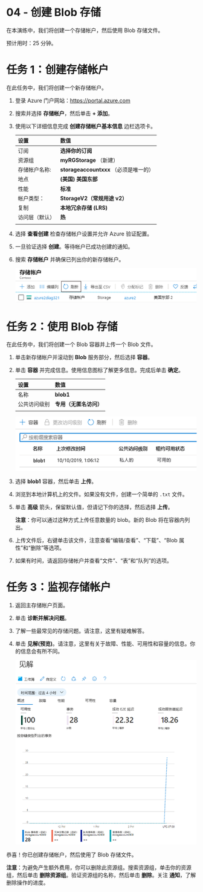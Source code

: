 ﻿---
wts:
    title: '04 - 创建 Blob 存储'
    module: '模块 02 - 核心 Azure 服务'
---
# 04 - 创建 Blob 存储

在本演练中，我们将创建一个存储帐户，然后使用 Blob 存储文件。

预计用时：25 分钟。 

# 任务 1：创建存储帐户

在此任务中，我们将创建一个新存储帐户。 

1. 登录 Azure 门户网站：<a href="https://portal.azure.com" target="_blank"><span style="color: #0066cc;" color="#0066cc">https://portal.azure.com</span></a>

2. 搜索并选择 **存储帐户**，然后单击 **+ 添加**。 

3. 使用以下详细信息完成 **创建存储帐户基本信息** 边栏选项卡。


    | 设置 | 数值 | 
    | --- | --- |
    | 订阅 | **选择你的订阅** |
    | 资源组 | **myRGStorage** （新建） |
    | 存储帐户名称:  | **storageaccountxxx** （必须是唯一的） |
    | 地点 | **(美国) 美国东部**  |
    | 性能 | **标准** |
    | 帐户类型： | **StorageV2（常规用途 v2）** |
    | 复制 | **本地冗余存储 (LRS)** |
    | 访问层（默认） | **热** |
    | | |

5. 选择 **查看创建** 检查存储帐户设置并允许 Azure 验证配置。 

6. 一旦验证选择 **创建**。等待帐户已成功创建的通知。 

7. 搜索 **存储帐户** 并确保已列出你的新存储帐户。

    ![Azure 门户中新建的存储帐户的屏幕截图。](../images/0401.png)

# 任务 2：使用 Blob 存储

在此任务中，我们将创建一个 Blob 容器并上传一个 Blob 文件。 

1. 单击新存储帐户并滚动到 **Blob** 服务部分，然后选择 **容器**。

2. 单击 **容器** 并完成信息。使用信息图标了解更多信息。完成后单击 **确定**。


    | 设置 | 数值 |
    | --- | --- |
    | 名称 | **blob1**  |
    | 公共访问级别| **专用（无匿名访问）** |
    | | |

    ![Azure 门户的存储帐户中新建的 Blob 容器的屏幕截图。](../images/0402.png)

4. 选择 **blob1** 容器，然后单击 **上传**。

5. 浏览到本地计算机上的文件。如果没有文件，创建一个简单的 `.txt` 文件。 

6. 单击 **高级** 箭头，保留默认值，但请记下你的选择，然后选择 **上传**。

    **注意**：你可以通过这种方式上传任意数量的 blob。新的 Blob 将在容器内列出。

7. 上传文件后，右键单击该文件，注意查看“编辑/查看”、“下载”、“Blob 属性”和“删除”等选项。 

8. 如果有时间，请返回存储帐户并查看“文件”、“表”和“队列”的选项。

# 任务 3：监视存储帐户

1. 返回主存储帐户页面。

2. 单击 **诊断并解决问题**。 

3. 了解一些最常见的存储问题。请注意，这里有疑难解答。

4. 单击 **见解(预览)**。请注意，这里有关于故障、性能、可用性和容量的信息。你的信息会有所不同。

    ![存储帐户“见解”页面的屏幕截图。](../images/0403.png)

恭喜！你已创建存储帐户，然后使用了 Blob 存储文件。

**注意**：为避免产生额外费用，你可以删除此资源组。搜索资源组，单击你的资源组，然后单击 **删除资源组**。验证资源组的名称，然后单击 **删除**。关注 **通知**，了解删除操作的进度。